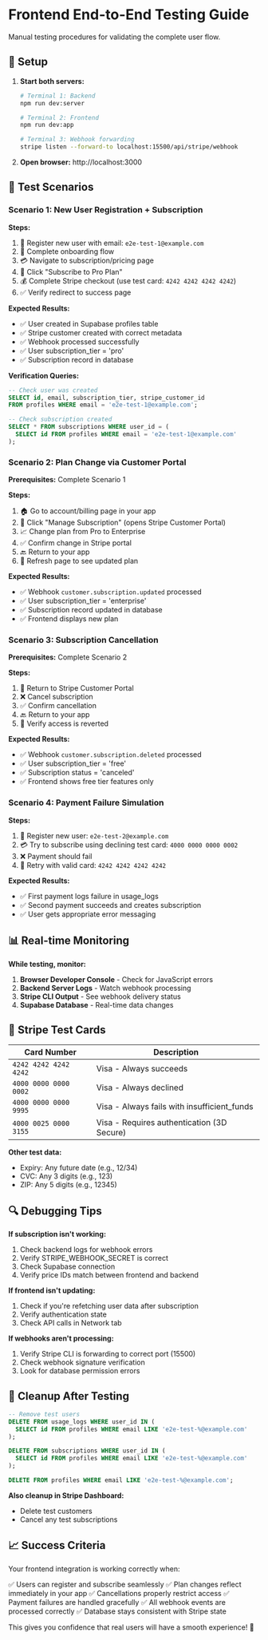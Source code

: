 # Frontend End-to-End Testing Guide

Manual testing procedures for validating the complete user flow.

## 🚀 Setup

1. **Start both servers:**
   ```bash
   # Terminal 1: Backend
   npm run dev:server

   # Terminal 2: Frontend  
   npm run dev:app

   # Terminal 3: Webhook forwarding
   stripe listen --forward-to localhost:15500/api/stripe/webhook
   ```

2. **Open browser:** http://localhost:3000

## 🧪 Test Scenarios

### **Scenario 1: New User Registration + Subscription**

**Steps:**
1. 📝 Register new user with email: `e2e-test-1@example.com`
2. 🔐 Complete onboarding flow
3. 💳 Navigate to subscription/pricing page
4. 🎯 Click "Subscribe to Pro Plan"
5. 💰 Complete Stripe checkout (use test card: `4242 4242 4242 4242`)
6. ✅ Verify redirect to success page

**Expected Results:**
- ✅ User created in Supabase profiles table
- ✅ Stripe customer created with correct metadata
- ✅ Webhook processed successfully
- ✅ User subscription_tier = 'pro'
- ✅ Subscription record in database

**Verification Queries:**
```sql
-- Check user was created
SELECT id, email, subscription_tier, stripe_customer_id 
FROM profiles WHERE email = 'e2e-test-1@example.com';

-- Check subscription created
SELECT * FROM subscriptions WHERE user_id = (
  SELECT id FROM profiles WHERE email = 'e2e-test-1@example.com'
);
```

### **Scenario 2: Plan Change via Customer Portal**

**Prerequisites:** Complete Scenario 1

**Steps:**
1. 🏠 Go to account/billing page in your app
2. 🔗 Click "Manage Subscription" (opens Stripe Customer Portal)
3. 📈 Change plan from Pro to Enterprise
4. ✅ Confirm change in Stripe portal
5. 🔙 Return to your app
6. 🔄 Refresh page to see updated plan

**Expected Results:**
- ✅ Webhook `customer.subscription.updated` processed
- ✅ User subscription_tier = 'enterprise'
- ✅ Subscription record updated in database
- ✅ Frontend displays new plan

### **Scenario 3: Subscription Cancellation**

**Prerequisites:** Complete Scenario 2

**Steps:**
1. 🔗 Return to Stripe Customer Portal
2. ❌ Cancel subscription
3. ✅ Confirm cancellation
4. 🔙 Return to your app
5. 🔄 Verify access is reverted

**Expected Results:**
- ✅ Webhook `customer.subscription.deleted` processed
- ✅ User subscription_tier = 'free'
- ✅ Subscription status = 'canceled'
- ✅ Frontend shows free tier features only

### **Scenario 4: Payment Failure Simulation**

**Steps:**
1. 📝 Register new user: `e2e-test-2@example.com`
2. 💳 Try to subscribe using declining test card: `4000 0000 0000 0002`
3. ❌ Payment should fail
4. 🔄 Retry with valid card: `4242 4242 4242 4242`

**Expected Results:**
- ✅ First payment logs failure in usage_logs
- ✅ Second payment succeeds and creates subscription
- ✅ User gets appropriate error messaging

## 📊 Real-time Monitoring

**While testing, monitor:**

1. **Browser Developer Console** - Check for JavaScript errors
2. **Backend Server Logs** - Watch webhook processing
3. **Stripe CLI Output** - See webhook delivery status
4. **Supabase Database** - Real-time data changes

## 🎯 Stripe Test Cards

| Card Number | Description |
|-------------|-------------|
| `4242 4242 4242 4242` | Visa - Always succeeds |
| `4000 0000 0000 0002` | Visa - Always declined |
| `4000 0000 0000 9995` | Visa - Always fails with insufficient_funds |
| `4000 0025 0000 3155` | Visa - Requires authentication (3D Secure) |

**Other test data:**
- Expiry: Any future date (e.g., 12/34)
- CVC: Any 3 digits (e.g., 123)
- ZIP: Any 5 digits (e.g., 12345)

## 🔍 Debugging Tips

**If subscription isn't working:**
1. Check backend logs for webhook errors
2. Verify STRIPE_WEBHOOK_SECRET is correct
3. Check Supabase connection
4. Verify price IDs match between frontend and backend

**If frontend isn't updating:**
1. Check if you're refetching user data after subscription
2. Verify authentication state
3. Check API calls in Network tab

**If webhooks aren't processing:**
1. Verify Stripe CLI is forwarding to correct port (15500)
2. Check webhook signature verification
3. Look for database permission errors

## 🧹 Cleanup After Testing

```sql
-- Remove test users
DELETE FROM usage_logs WHERE user_id IN (
  SELECT id FROM profiles WHERE email LIKE 'e2e-test-%@example.com'
);

DELETE FROM subscriptions WHERE user_id IN (
  SELECT id FROM profiles WHERE email LIKE 'e2e-test-%@example.com'  
);

DELETE FROM profiles WHERE email LIKE 'e2e-test-%@example.com';
```

**Also cleanup in Stripe Dashboard:**
- Delete test customers
- Cancel any test subscriptions

## 📈 Success Criteria

Your frontend integration is working correctly when:

✅ Users can register and subscribe seamlessly
✅ Plan changes reflect immediately in your app
✅ Cancellations properly restrict access
✅ Payment failures are handled gracefully
✅ All webhook events are processed correctly
✅ Database stays consistent with Stripe state

This gives you confidence that real users will have a smooth experience! 🎉